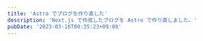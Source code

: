 ```yaml
---
title: 'Astro でブログを作り直した'
description: 'Next.js で作成したブログを Astro で作り直しました。'
pubDate: '2023-03-16T00:35:23+09:00'
---
```

